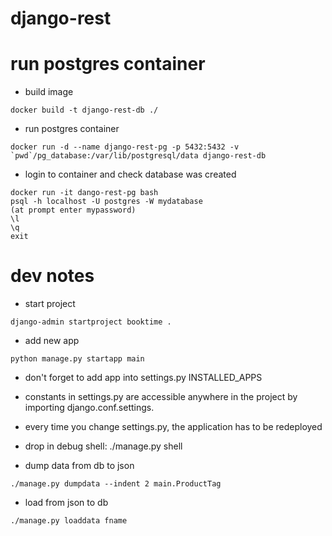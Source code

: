 # django-rest

# run postgres container
* build image
```
docker build -t django-rest-db ./
```
* run postgres container
```
docker run -d --name django-rest-pg -p 5432:5432 -v `pwd`/pg_database:/var/lib/postgresql/data django-rest-db
```
* login to container and check database was created
```
docker run -it dango-rest-pg bash
psql -h localhost -U postgres -W mydatabase
(at prompt enter mypassword)
\l
\q
exit
```

# dev notes
* start project
```
django-admin startproject booktime .
```
* add new app
```
python manage.py startapp main
```
* don't forget to add app into settings.py INSTALLED_APPS

* constants in settings.py are accessible anywhere in the project by importing django.conf.settings.

* every time you change settings.py, the application has to be redeployed

* drop in debug shell: ./manage.py shell

* dump data from db to json
```
./manage.py dumpdata --indent 2 main.ProductTag
```

* load from json to db
```
./manage.py loaddata fname
```
